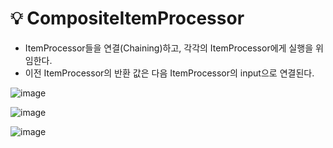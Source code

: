 # 💡 CompositeItemProcessor

- ItemProcessor들을 연결(Chaining)하고, 각각의 ItemProcessor에게 실행을 위임한다.
- 이전 ItemProcessor의 반환 값은 다음 ItemProcessor의 input으로 연결된다.

![image](https://github.com/user-attachments/assets/56597881-97a4-4a64-8efc-9fa3412f0531)

![image](https://github.com/user-attachments/assets/70ccc175-f772-4c6b-9a91-1ac8b4cd3ec5)

![image](https://github.com/user-attachments/assets/3c76d83b-98df-4478-8fda-cb8f01eddc8b)
